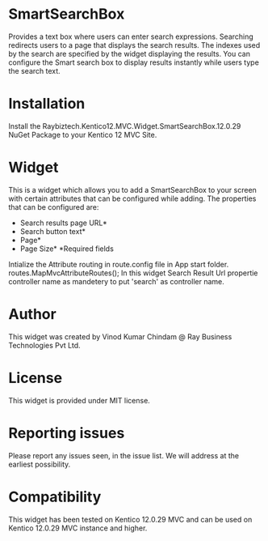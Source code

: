 # SmartSearchBox

Provides a text box where users can enter search expressions. Searching redirects users to a page that displays the search results. The indexes used by the search are specified by the widget displaying the results. You can configure the Smart search box to display results instantly while users type the search text.

# Installation

Install the Raybiztech.Kentico12.MVC.Widget.SmartSearchBox.12.0.29 NuGet Package to your Kentico 12 MVC Site. 

# Widget

This is a widget which allows you to add a SmartSearchBox to your screen with certain attributes that can be configured while adding. The properties that can be configured are:

- Search results page URL*
- Search button text*
- Page*
- Page Size*
*Required fields

Intialize the Attribute routing  in route.config file in App start folder.
  routes.MapMvcAttributeRoutes();
 In this widget Search Result Url  propertie controller name as mandetery to put 'search' as controller name.

# Author

This widget was created by Vinod Kumar Chindam @ Ray Business Technologies Pvt Ltd.

# License

This widget is provided under MIT license.

# Reporting issues

Please report any issues seen, in the issue list. We will address at the earliest possibility.

# Compatibility

This widget has been tested on Kentico 12.0.29 MVC and can be used on Kentico 12.0.29 MVC instance and higher.
